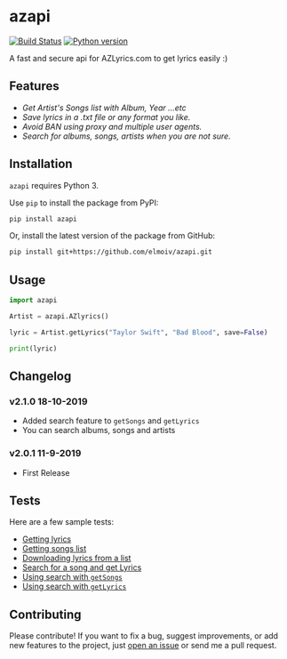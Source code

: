 # azapi
[![Build Status](https://api.travis-ci.org/elmoiv/azapi.svg?branch=master)](https://travis-ci.org/elmoiv/azapi)
[![Python version](https://img.shields.io/badge/python-3.x-brightgreen.svg)](https://pypi.org/project/azapi/)

A fast and secure api for AZLyrics.com to get lyrics easily :)


## Features
- *Get Artist's Songs list with Album, Year ...etc*
- *Save lyrics in a .txt file or any format you like.*
- *Avoid BAN using proxy and multiple user agents.*
- *Search for albums, songs, artists when you are not sure.*

## Installation
`azapi` requires Python 3.

Use `pip` to install the package from PyPI:

```bash
pip install azapi
```

Or, install the latest version of the package from GitHub:

```bash
pip install git+https://github.com/elmoiv/azapi.git
```
## Usage
```python
import azapi

Artist = azapi.AZlyrics()

lyric = Artist.getLyrics("Taylor Swift", "Bad Blood", save=False)

print(lyric)
```
## Changelog

### v2.1.0 18-10-2019
- Added search feature to `getSongs` and `getLyrics`
- You can search albums, songs and artists

### v2.0.1 11-9-2019
* First Release

## Tests
Here are a few sample tests:
- [Getting lyrics](https://github.com/elmoiv/azapi/tree/master/tests/test1.py)
- [Getting songs list](https://github.com/elmoiv/azapi/tree/master/tests/test2.py)
- [Downloading lyrics from a list](https://github.com/elmoiv/azapi/tree/master/tests/test3.py)
- [Search for a song and get Lyrics](https://github.com/elmoiv/azapi/tree/master/tests/test4.py)
- [Using search with `getSongs`](https://github.com/elmoiv/azapi/tree/master/tests/test5.py)
- [Using search with `getLyrics`](https://github.com/elmoiv/azapi/tree/master/tests/test6.py)


## Contributing
Please contribute! If you want to fix a bug, suggest improvements, or add new features to the project, just [open an issue](https://github.com/elmoiv/azapi/issues) or send me a pull request.
